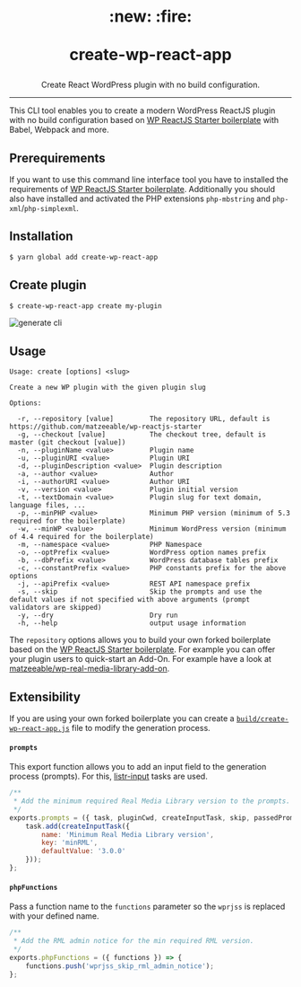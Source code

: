 <h1><p align="center">:new: :fire:<br /><br />create-wp-react-app</p></h1>
<p align="center">Create React WordPress plugin with no build configuration.</p>

---

This CLI tool enables you to create a modern WordPress ReactJS plugin with no build configuration
based on [WP ReactJS Starter boilerplate](https://github.com/matzeeable/wp-reactjs-starter) with Babel, Webpack and more.

## Prerequirements

If you want to use this command line interface tool you have to installed the requirements of [WP ReactJS Starter boilerplate](https://github.com/matzeeable/wp-reactjs-starter#white_check_mark-prerequesits). Additionally you should also have installed and activated the PHP extensions `php-mbstring` and `php-xml`/`php-simplexml`.

## Installation
```sh
$ yarn global add create-wp-react-app
```

## Create plugin
```sh
$ create-wp-react-app create my-plugin
```
![generate cli](https://matthias-web.com/wp-content/uploads/Posts/create-wp-react-app.gif)

## Usage
```
Usage: create [options] <slug>

Create a new WP plugin with the given plugin slug

Options:

  -r, --repository [value]         The repository URL, default is https://github.com/matzeeable/wp-reactjs-starter
  -g, --checkout [value]           The checkout tree, default is master (git checkout [value])
  -n, --pluginName <value>         Plugin name
  -u, --pluginURI <value>          Plugin URI
  -d, --pluginDescription <value>  Plugin description
  -a, --author <value>             Author
  -i, --authorURI <value>          Author URI
  -v, --version <value>            Plugin initial version
  -t, --textDomain <value>         Plugin slug for text domain, language files, ...
  -p, --minPHP <value>             Minimum PHP version (minimum of 5.3 required for the boilerplate)
  -w, --minWP <value>              Minimum WordPress version (minimum of 4.4 required for the boilerplate)
  -m, --namespace <value>          PHP Namespace
  -o, --optPrefix <value>          WordPress option names prefix
  -b, --dbPrefix <value>           WordPress database tables prefix
  -c, --constantPrefix <value>     PHP constants prefix for the above options
  -j, --apiPrefix <value>          REST API namespace prefix
  -s, --skip                       Skip the prompts and use the default values if not specified with above arguments (prompt validators are skipped)
  -y, --dry                        Dry run
  -h, --help                       output usage information
```

The `repository` options allows you to build your own forked boilerplate based on the [WP ReactJS Starter boilerplate](https://github.com/matzeeable/wp-reactjs-starter).
For example you can offer your plugin users to quick-start an Add-On. For example have a look at [matzeeable/wp-real-media-library-add-on](https://github.com/matzeeable/wp-real-media-library-add-on).

## Extensibility
If you are using your own forked boilerplate you can create a [`build/create-wp-react-app.js`](https://github.com/matzeeable/wp-real-media-library-add-on/blob/master/build/create-wp-react-app.js) file to modify the generation process.

#### `prompts`
This export function allows you to add an input field to the generation process (prompts). For this, [listr-input](https://github.com/SamVerschueren/listr-input) tasks are used.

```js
/**
 * Add the minimum required Real Media Library version to the prompts.
 */
exports.prompts = ({ task, pluginCwd, createInputTask, skip, passedPrompts }) => {
    task.add(createInputTask({
        name: 'Minimum Real Media Library version',
        key: 'minRML',
        defaultValue: '3.0.0'
    }));
};
```

#### `phpFunctions`
Pass a function name to the `functions` parameter so the `wprjss` is replaced with your defined name.

```js
/**
 * Add the RML admin notice for the min required RML version.
 */
exports.phpFunctions = ({ functions }) => {
    functions.push('wprjss_skip_rml_admin_notice');
};
```
